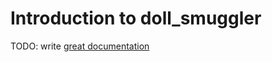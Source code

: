 # Introduction to doll_smuggler

TODO: write [great documentation](http://jacobian.org/writing/what-to-write/)
